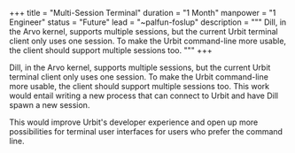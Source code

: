 +++
title = "Multi-Session Terminal"
duration = "1 Month"
manpower = "1 Engineer"
status = "Future"
lead = "~palfun-foslup"
description = """
Dill, in the Arvo kernel, supports multiple sessions, but the current Urbit terminal client only uses one session.  To make the Urbit command-line more usable, the client should support multiple sessions too. 
"""
+++

Dill, in the Arvo kernel, supports multiple sessions, but the current Urbit terminal client only uses one session.  To make the Urbit command-line more usable, the client should support multiple sessions too.  This work would entail writing a new process that can connect to Urbit and have Dill spawn a new session.

This would improve Urbit's developer experience and open up more possibilities for terminal user interfaces for users who prefer the command line.
